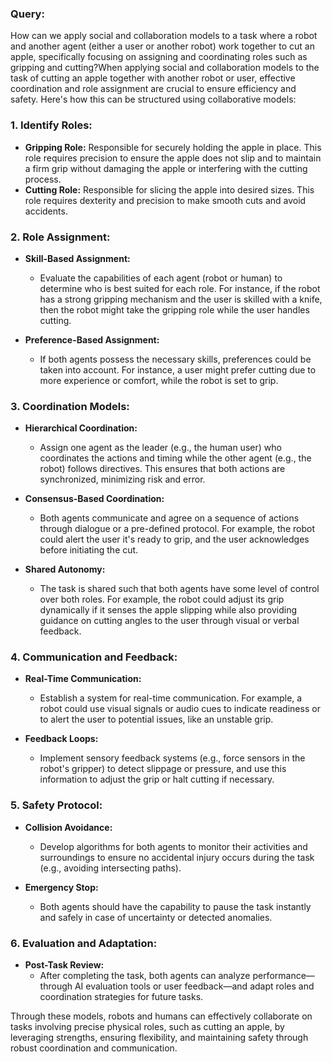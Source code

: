 ### Query:
How can we apply social and collaboration models to a task where a robot and another agent (either a user or another robot) work together to cut an apple, specifically focusing on assigning and coordinating roles such as gripping and cutting?When applying social and collaboration models to the task of cutting an apple together with another robot or user, effective coordination and role assignment are crucial to ensure efficiency and safety. Here's how this can be structured using collaborative models:

### 1. **Identify Roles:**
   - **Gripping Role:** Responsible for securely holding the apple in place. This role requires precision to ensure the apple does not slip and to maintain a firm grip without damaging the apple or interfering with the cutting process.
   - **Cutting Role:** Responsible for slicing the apple into desired sizes. This role requires dexterity and precision to make smooth cuts and avoid accidents.

### 2. **Role Assignment:**
   
- **Skill-Based Assignment:**
  - Evaluate the capabilities of each agent (robot or human) to determine who is best suited for each role. For instance, if the robot has a strong gripping mechanism and the user is skilled with a knife, then the robot might take the gripping role while the user handles cutting.

- **Preference-Based Assignment:**
  - If both agents possess the necessary skills, preferences could be taken into account. For instance, a user might prefer cutting due to more experience or comfort, while the robot is set to grip.

### 3. **Coordination Models:**

- **Hierarchical Coordination:**
  - Assign one agent as the leader (e.g., the human user) who coordinates the actions and timing while the other agent (e.g., the robot) follows directives. This ensures that both actions are synchronized, minimizing risk and error.

- **Consensus-Based Coordination:**
  - Both agents communicate and agree on a sequence of actions through dialogue or a pre-defined protocol. For example, the robot could alert the user it's ready to grip, and the user acknowledges before initiating the cut.

- **Shared Autonomy:**
  - The task is shared such that both agents have some level of control over both roles. For example, the robot could adjust its grip dynamically if it senses the apple slipping while also providing guidance on cutting angles to the user through visual or verbal feedback.

### 4. **Communication and Feedback:**

- **Real-Time Communication:**
  - Establish a system for real-time communication. For example, a robot could use visual signals or audio cues to indicate readiness or to alert the user to potential issues, like an unstable grip.

- **Feedback Loops:**
  - Implement sensory feedback systems (e.g., force sensors in the robot's gripper) to detect slippage or pressure, and use this information to adjust the grip or halt cutting if necessary.

### 5. **Safety Protocol:**

- **Collision Avoidance:**
  - Develop algorithms for both agents to monitor their activities and surroundings to ensure no accidental injury occurs during the task (e.g., avoiding intersecting paths).

- **Emergency Stop:**
  - Both agents should have the capability to pause the task instantly and safely in case of uncertainty or detected anomalies.

### 6. **Evaluation and Adaptation:**

- **Post-Task Review:**
  - After completing the task, both agents can analyze performance—through AI evaluation tools or user feedback—and adapt roles and coordination strategies for future tasks. 

Through these models, robots and humans can effectively collaborate on tasks involving precise physical roles, such as cutting an apple, by leveraging strengths, ensuring flexibility, and maintaining safety through robust coordination and communication.